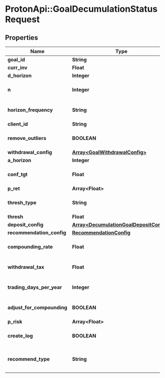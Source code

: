 # ProtonApi::GoalDecumulationStatusRequest

## Properties
Name | Type | Description | Notes
------------ | ------------- | ------------- | -------------
**goal_id** | **String** |  | [optional] 
**curr_inv** | **Float** |  | [optional] 
**d_horizon** | **Integer** |  | [optional] 
**n** | **Integer** |  | [optional] [default to 1000]
**horizon_frequency** | **String** |  | [optional] [default to &#39;year&#39;]
**client_id** | **String** |  | [optional] 
**remove_outliers** | **BOOLEAN** |  | [optional] [default to true]
**withdrawal_config** | [**Array&lt;GoalWithdrawalConfig&gt;**](GoalWithdrawalConfig.md) |  | [optional] 
**a_horizon** | **Integer** |  | [optional] 
**conf_tgt** | **Float** |  | [optional] [default to 0.9]
**p_ret** | **Array&lt;Float&gt;** |  | 
**thresh_type** | **String** |  | [optional] [default to &#39;perc&#39;]
**thresh** | **Float** |  | [optional] 
**deposit_config** | [**Array&lt;DecumulationGoalDepositConfig&gt;**](DecumulationGoalDepositConfig.md) |  | [optional] 
**recommendation_config** | [**RecommendationConfig**](RecommendationConfig.md) |  | [optional] 
**compounding_rate** | **Float** |  | [optional] [default to 0.0]
**withdrawal_tax** | **Float** |  | [optional] [default to 0.0]
**trading_days_per_year** | **Integer** |  | [optional] [default to 252]
**adjust_for_compounding** | **BOOLEAN** |  | [optional] [default to false]
**p_risk** | **Array&lt;Float&gt;** |  | 
**create_log** | **BOOLEAN** |  | [optional] [default to false]
**recommend_type** | **String** |  | [optional] [default to &#39;horizon&#39;]


